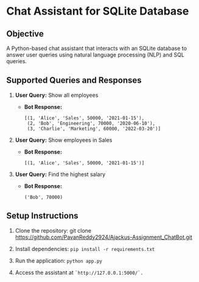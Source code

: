 # Chat Assistant for SQLite Database

## Objective

A Python-based chat assistant that interacts with an SQLite database to answer user queries using natural language processing (NLP) and SQL queries.

## Supported Queries and Responses

1. **User Query:** Show all employees
   - **Bot Response:** 
     ```
     [(1, 'Alice', 'Sales', 50000, '2021-01-15'), 
      (2, 'Bob', 'Engineering', 70000, '2020-06-10'), 
      (3, 'Charlie', 'Marketing', 60000, '2022-03-20')]
     ```

2. **User Query:** Show employees in Sales
   - **Bot Response:** 
     ```
     [(1, 'Alice', 'Sales', 50000, '2021-01-15')]
     ```

3. **User Query:** Find the highest salary
   - **Bot Response:** 
     ```
     ('Bob', 70000)
     ```

## Setup Instructions

1. Clone the repository: git clone https://github.com/PavanReddy2924/Ajackus-Assignment_ChatBot.git 

2. Install dependencies:  ``` pip install -r requirements.txt  ```

3. Run the application: ``` python app.py  ```

4. Access the assistant at  ``` `http://127.0.0.1:5000/`.  ```




